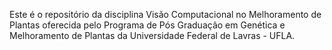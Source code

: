 Este é o repositório da disciplina Visão Computacional no Melhoramento de Plantas oferecida pelo Programa de Pós Graduação em Genética e Melhoramento de Plantas da Universidade Federal de Lavras - UFLA.
